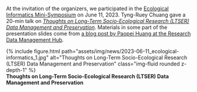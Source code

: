 At the invitation of the organizers, we participated in the [Ecological Informatics Mini-Symposium](https://sites.google.com/view/ecological-informatics/) on June 11, 2023. Tyng-Ruey Chuang gave a 20-min talk on _[Thoughts on Long-Term Socio-Ecological Research (LTSER) Data Management and Preservation](https://m.odw.tw/u/trc/m/ltser-data-strategy/)_. Materials in some part of the presentation slides come from [a blog post by Paopei Huang at the Research Data Management Hub](https://rdm.depositar.io/resources/20221007-LTSER-data-managment-principles). 

<div class="row">
    <div class="col-sm mt-3 mt-md-0">
        {% include figure.html path="assets/img/news/2023-06-11_ecological-informatics_1.jpg" alt="Thoughts on Long-Term Socio-Ecological Research (LTSER) Data Management and Preservation" class="img-fluid rounded z-depth-1" %}
    </div>
</div>
<div class="caption">
    <b>Thoughts on Long-Term Socio-Ecological Research (LTSER) Data Management and Preservation</b>
</div>
